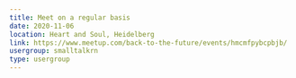 ```yaml
---
title: Meet on a regular basis
date: 2020-11-06
location: Heart and Soul, Heidelberg
link: https://www.meetup.com/back-to-the-future/events/hmcmfpybcpbjb/
usergroup: smalltalkrn
type: usergroup
---
```

